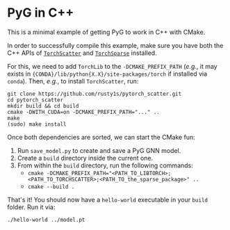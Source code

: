 # PyG in C++

This is a minimal example of getting PyG to work in C++ with CMake.

In order to successfully compile this example, make sure you have both the C++ APIs of [`TorchScatter`](https://github.com/rusty1s/pytorch_scatter#c-api) and [`TorchSparse`](https://github.com/rusty1s/pythe_sparse_package/#c-api) installed.

For this, we need to add `TorchLib` to the `-DCMAKE_PREFIX_PATH` (*e.g.*, it may exists in `{CONDA}/lib/python{X.X}/site-packages/torch` if installed via `conda`).
Then, *e.g.*, to install `TorchScatter`, run:

```
git clone https://github.com/rusty1s/pytorch_scatter.git
cd pytorch_scatter
mkdir build && cd build
cmake -DWITH_CUDA=on -DCMAKE_PREFIX_PATH="..." ..
make
(sudo) make install
```

Once both dependencies are sorted, we can start the CMake fun:

1. Run `save_model.py` to create and save a PyG GNN model.
2. Create a `build` directory inside the current one.
3. From within the `build` directory, run the following commands:
   * `cmake -DCMAKE_PREFIX_PATH="<PATH_TO_LIBTORCH>;<PATH_TO_TORCHSCATTER>;<PATH_TO_the_sparse_package>" ..`
   * `cmake --build .`

That's it!
You should now have a `hello-world` executable in your `build` folder.
Run it via:

```
./hello-world ../model.pt
```
